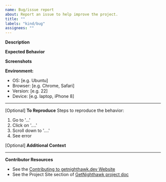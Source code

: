 ```yaml
---
name: Bug/issue report
about: Report an issue to help improve the project.
title: ""
labels: "kind/bug"
assignees: ""
---
```


**Description**

<!-- A brief description of the issue. -->

**Expected Behavior**

<!-- A brief description of what you expected to happen. -->

**Screenshots**

<!-- Add screenshots, if applicable, to help explain your problem. -->

**Environment:**

- OS: [e.g. Ubuntu]
- Browser: [e.g. Chrome, Safari]
- Version: [e.g. 22]
- Device: [e.g. laptop, iPhone 8]

---

[Optional] **To Reproduce**
Steps to reproduce the behavior:

1. Go to '...'
2. Click on '....'
3. Scroll down to '....'
4. See error

[Optional] **Additional Context**

<!-- Add any other context about the problem here. -->

---

**Contributor Resources**

- See the [Contributing to getnighthawk.dev Website](https://github.com/layer5io/getnighthawk)
- See the Project Site section of [GetNighthawk project doc](https://docs.google.com/document/d/1lHfMo4iIx2WXFZIspfHyxTsPR1T63_2IV5NUkgxoo0w)
